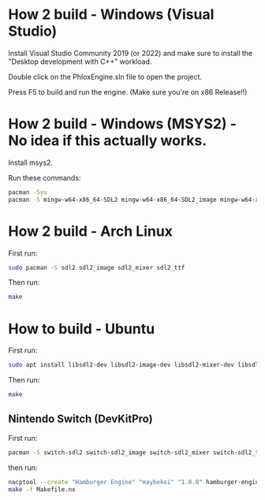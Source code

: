 # How 2 build - Windows (Visual Studio)

Install Visual Studio Community 2019 (or 2022) and make sure to install the "Desktop development with C++" workload.

Double click on the PhloxEngine.sln file to open the project.

Press F5 to build and run the engine. (Make sure you're on x86 Release!!)

# How 2 build - Windows (MSYS2) - No idea if this actually works.

Install msys2.

Run these commands:

```bash
pacman -Syu
pacman -S mingw-w64-x86_64-SDL2 mingw-w64-x86_64-SDL2_image mingw-w64-x86_64-SDL2_mixer mingw-w64-x86_64-SDL2_ttf
```

# How 2 build - Arch Linux

First run:

```bash
sudo pacman -S sdl2 sdl2_image sdl2_mixer sdl2_ttf
```

Then run:

```bash
make
```

# How to build - Ubuntu

First run:

```bash
sudo apt install libsdl2-dev libsdl2-image-dev libsdl2-mixer-dev libsdl2-ttf-dev
```

Then run:

```bash
make
```

## Nintendo Switch (DevKitPro)

First run:

```bash
pacman -S switch-sdl2 switch-sdl2_image switch-sdl2_mixer switch-sdl2_ttf
```

then run:

```bash
nacptool --create "Hamburger Engine" "maybekoi" "1.0.0" hamburger-engine.nacp # reminder to change the title, author, and version to your game's info!
make -f Makefile.nx
```